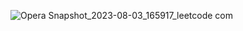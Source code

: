 ![Opera Snapshot_2023-08-03_165917_leetcode com](https://github.com/ZixHD/LeetCode/assets/113049970/c55c24c2-7a6b-4a04-a0df-7f43da53bfb3)
